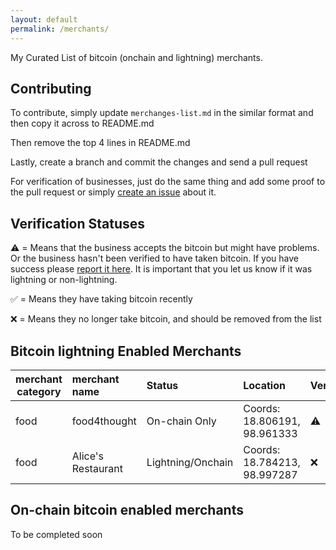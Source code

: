 ```yaml
---
layout: default
permalink: /merchants/
---
```


My Curated List of bitcoin (onchain and lightning) merchants.

Contributing
--------------

To contribute, simply update ``merchanges-list.md`` in the similar format and then copy it across to README.md

Then remove the top 4 lines in README.md

Lastly, create a branch and commit the changes and send a pull request

For verification of businesses, just do the same thing and add some proof to the pull request or simply [create an issue](https://gitlab.com/nolim1t/bitcoin-merchants/issues/new) about it.

Verification Statuses
--------------

⚠️  = Means that the business accepts the bitcoin but might have problems. Or the business hasn't been verified to have taken bitcoin. If you have success please [report it here](https://gitlab.com/nolim1t/bitcoin-merchants/issues/new). It is important that you let us know if it was lightning or non-lightning.

✅ = Means they have taking bitcoin recently

❌ = Means they no longer take bitcoin, and should be removed from the list


Bitcoin lightning Enabled Merchants
--------------

| merchant category | merchant name      | Status              | Location                       | Verified
|-------------------|:-------------------|:--------------------|:-------------------------------|:--------------
| food              | food4thought       | On-chain Only       | Coords: 18.806191, 98.961333   | ⚠️
| food              | Alice's Restaurant | Lightning/Onchain   | Coords: 18.784213, 98.997287   | ❌


On-chain bitcoin enabled merchants
--------------

To be completed soon

